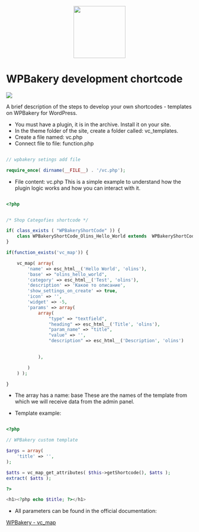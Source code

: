 <p align="center">
    <img width="140" height="140"  src="https://i.ibb.co/MgLwYwP/Wordpress-logo-8-1.png">
</p>
 
# WPBakery development chortcode

<img src="https://i.ibb.co/5WYRdRg/WPBakary-baner.png">

A brief description of the steps to develop your own shortcodes - templates on WPBakery for WordPress.

* You must have a plugin, it is in the archive. Install it on your site.
* In the theme folder of the site, create a folder     called: vc_templates.
* Create a file named: vc.php
* Connect file to file: function.php

```php 

// wpbakery setings add file 

require_once( dirname(__FILE__) . '/vc.php');

```

* File content: vc.php This is a simple example to understand how the plugin logic works and how you can interact with it.

```php 

<?php 


/* Shop Categofies shortcode */

if( class_exists ( "WPBakeryShortCode" )) {
    class WPBakeryShortCode_Olins_Hello_World extends  WPBakeryShortCode {}
}

if(function_exists('vc_map')) {

    vc_map( array(
        'name' => esc_html__('Hello World', 'olins'),
        'base' => "olins_hello_world",
        'category' => esc_html__('Test', 'olins'),
        'description' => 'Какое то описание',
        'show_settings_on_create' => true,
        'icon' => '',
        'widget' => -5,
        'params' => array(
            array(
                "type" => "textfield",
                "heading" => esc_html__('Title', 'olins'),
                "param_name" => "title",
                "value" => '',
                "description" => esc_html__('Description', 'olins')

               
            ),

        ) 
    ) );

}


```

* The array has a name: base These are the names of the template from which we will receive data from the admin panel. 

* Template example: 

```php 

<?php 

// WPBakery custom template

$args = array(
    'title' => '',
);

$atts = vc_map_get_attributes( $this->getShortcode(), $atts );
extract( $atts ); 

?>

<h1><?php echo $title; ?></h1>

```
* All parameters can be found in the official documentation: 

[WPBakery - vc_map](https://kb.wpbakery.com/docs/inner-api/vc_map/)

